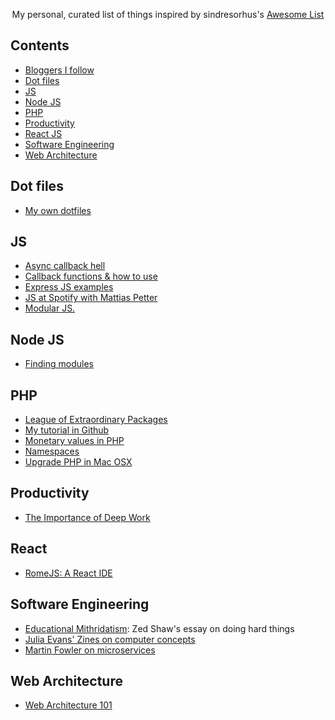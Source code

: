 <p align="center">
My personal, curated list of things inspired by sindresorhus's <a href="https://github.com/sindresorhus/awesome">Awesome List</a>
</p>

## Contents

- [Bloggers I follow](blogs-i-follow.md)
- [Dot files](#dot-files)
- [JS](#js)
- [Node JS](#node-js)
- [PHP](#php)
- [Productivity](#productivity)
- [React JS](#react)
- [Software Engineering](#software-engineering)
- [Web Architecture](#web-architecture)

## Dot files
- [My own dotfiles](https://github.com/ocpineda/dotfiles)

## JS
- [Async callback hell](http://callbackhell.com/)
- [Callback functions & how to use](http://javascriptissexy.com/understand-javascript-callback-functions-and-use-them/)
- [Express JS examples](https://github.com/expressjs/express/tree/master/examples)
- [JS at Spotify with Mattias Petter](https://softwareengineeringdaily.com/2015/08/01/javascript-at-spotify-with-mattias-petter-johansson/)
- [Modular JS.](https://www.youtube.com/playlist?list=PLoYCgNOIyGABs-wDaaxChu82q_xQgUb4f)

## Node JS
- [Finding modules](http://substack.net/finding_modules)

## PHP

- [League of Extraordinary Packages](https://thephpleague.com/)
- [My tutorial in Github](https://github.com/ocpineda/php-tutorials)
- [Monetary values in PHP](http://moneyphp.org/en/stable/)
- [Namespaces](https://mattstauffer.co/blog/a-brief-introduction-to-php-namespacing)  
- [Upgrade PHP in Mac OSX](https://jason.pureconcepts.net/2016/09/upgrade-php-mac-os-x/)

## Productivity
- [The Importance of Deep Work](https://azeria-labs.com/the-importance-of-deep-work-the-30-hour-method-for-learning-a-new-skill/)

## React
- [RomeJS: A React IDE](https://hackernoon.com/romejs-just-launched-and-it-feels-like-christmas-37dc7beac82f)

## Software Engineering
- [Educational Mithridatism](https://zedshaw.com/2015/09/14/educational-mithridatism/): Zed Shaw's essay on doing hard things
- [Julia Evans' Zines on computer concepts](https://jvns.ca/zines/)
- [Martin Fowler on microservices](https://martinfowler.com/articles/microservices.html)


## Web Architecture
- [Web Architecture 101](https://engineering.videoblocks.com/web-architecture-101-a3224e126947)
